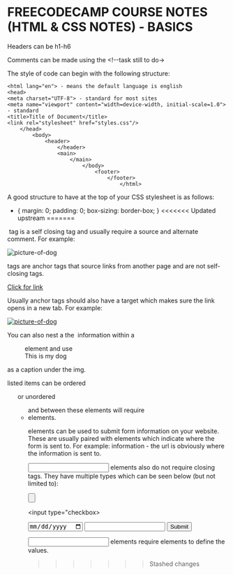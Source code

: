 # FREECODECAMP COURSE NOTES (HTML & CSS NOTES) - BASICS

Headers can be h1-h6

Comments can be made using the <!--task still to do->

The style of code can begin with the following structure: 

<!DOCTYPE html>
    <html lang="en"> - means the default language is english
    <head>
    <meta charset="UTF-8"> - standard for most sites
    <meta name="viewport" content="width=device-width, initial-scale=1.0"> - standard
    <title>Title of Document</title>
    <link rel="stylesheet" href="styles.css"/>
        </head>
            <body>
                <header>
                    </header>
                    <main>
                        </main>
                            </body>
                                <footer>
                                    </footer>
                                        </html>

A good structure to have at the top of your CSS stylesheet is as follows: 

* {
    margin: 0;
    padding: 0;
    box-sizing: border-box; 
}
<<<<<<< Updated upstream
=======

<img> tag is a self closing tag and usually require a source and alternate comment. For example: 

<img src="link-of-photo" alt="picture-of-dog">

<a> tags are anchor tags that source links from another page and are not self-closing tags.

<a href="link to website">Click for link</a>

Usually anchor tags should also have a target which makes sure the link opens in a new tab. For example: 

<a target="_blank" href="link to website"><img src="link-to-picture" alt="picture-of-dog"/></a>

You can also nest a the <img> information within a <figure> element and use <figcaption>This is my dog</figcaption></figure> as a caption under the img.

listed items can be ordered <ol> or unordered <ul> and between these elements will require <li> elements.

<form> elements can be used to submit form information on your website. These are usually paired with <action> elements which indicate where the form is sent to. For example: 

<form action="url">information</form> - the url is obviously where the information is sent to. 

<input> elements also do not require closing tags. They have multiple types which can be seen below (but not limited to): 

<input type="button">

<input type="checkbox>

<input type="date">

<input type="email">

<input type="submit">

<input> elements require <label> elements to define the values. 

>>>>>>> Stashed changes
